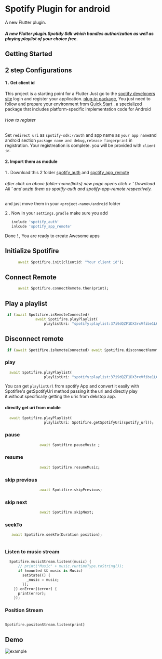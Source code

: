 # Spotify Plugin for android


A new Flutter plugin.
##### A new Flutter plugin.Spotidy Sdk which handles authorization as well as playing playlist of your choice free.


## Getting Started
## 2 step  Configurations
#### 1 .  Get client id


This project is a starting point for a Flutter
   Just go to the [spotify developers site](https://developer.spotify.com/dashboard) login and register your application.
[plug-in package](https://flutter.dev/developing-packages/),
   You just need to follow and prepare your environment from [Quick Start](https://developer.spotify.com/documentation/android/quick-start/) .
a specialized package that includes platform-specific implementation code for Android 
   
###### How to register
Set  `redirect uri` as `spotify-sdk://auth` and app name as `your app name`and android section `package name and debug,release fingerprint` in registration.
Your registreation is complete.
you will be provided with `client id`. 


#### 2. Import them as module

  1 . Download this 2 folder [spotify_auth](https://drive.google.com/drive/folders/1MBYVsxQbLkwri7NLvfhevD2Oza7IUHZY?usp=sharing) and [spotify_app_remote](https://drive.google.com/drive/folders/1wOpWfG_HnfTa8eGmUYv0son5QybZZNS3?usp=sharing)
  ###### after click on above folder-name(links) new page opens click > ' Download All ' and unzip them as spotify-auth and spotify-app-remote respectively.  
  and just move them in your `<project-name>/android` folder 

  2 . Now in your `settings.gradle` make sure you add

   ```gradle
      include 'spotify_auth'
      inlcude 'spotify_app_remote'
  ```   

  Done ! , You are ready to create Awesome apps

## Initialize Spotifire

```dart
      await Spotifire.init(clientid: "Your client id");
```
## Connect Remote

```dart
      await Spotifire.connectRemote.then(print);
```
## Play a playlist

```dart 
 if (await Spotifire.isRemoteConnected)
              await Spotifire.playPlaylist(
                  playlistUri: "spotify:playlist:37i9dQZF1DX3rxVfibe1L0");
```

## Disconnect remote


```dart
 if (await Spotifire.isRemoteConnected) await Spotifire.disconnectRemote;
```
### play 
```dart
  await Spotifire.playPlaylist(
                  playlistUri: "spotify:playlist:37i9dQZF1DX3rxVfibe1L0");
```

You can get `playlistUrl` from spotify App and convert it easily with Spotifire's getSpotifyUri method passing it
the url and directly play it.without specifically getting the uris from dekstop app.  

#### directly get uri from mobile 

```dart
  await Spotifire.playPlaylist(
                  playlistUri: Spotifire.getSpotifyUri(spotify_url));
```


### pause
```dart
                await Spotifire.pauseMusic ;
```

### resume
```dart
                await Spotifire.resumeMusic;
```

### skip previous

```dart
                await Spotifire.skipPrevious;
```
### skip next

```dart
                await Spotifire.skipNext;
```

### seekTo

```dart
   await Spotifire.seekTo(Duration position);
   
```


### Listen to music stream

```dart
  Spotifire.musicStream.listen((music) {
      // print("Music" + music.runtimeType.toString());
      if (mounted && music is Music)
        setState(() {
          _music = music;
        });
    }).onError((error) {
      print(error);
    });
```

### Position Stream 

```dart

Spotifire.positonStream.listen(print)

```


## Demo


![example](https://raw.githubusercontent.com/OmkarSsawant/Simple_Solutions/master/Assets/sootify.gif)